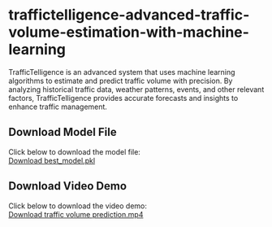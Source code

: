 # traffictelligence-advanced-traffic-volume-estimation-with-machine-learning
TrafficTelligence is an advanced system that uses machine learning algorithms to estimate and predict traffic volume with precision. By analyzing historical traffic data, weather patterns, events, and other relevant factors, TrafficTelligence provides accurate forecasts and insights to enhance traffic management.


## Download Model File  
Click below to download the model file:  
[Download best_model.pkl](https://github.com/AnuhyaPasupuleti/traffictelligence-advanced-traffic-volume-estimation-with-machine-learning/\best_model.pkl)

## Download Video Demo  
Click below to download the video demo:  
[Download traffic volume prediction.mp4](https://github.com/AnuhyaPasupuleti/traffictelligence-advanced-traffic-volume-estimation-with-machine-learning/releases/download/v1.0/traffic-volume-prediction-videoDemo.mp4)
